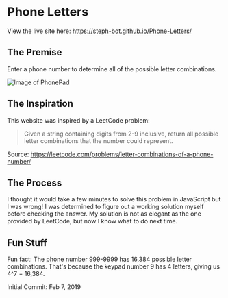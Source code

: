 # Phone Letters

View the live site here: https://steph-bot.github.io/Phone-Letters/

## The Premise
Enter a phone number to determine all of the possible letter combinations. 

![Image of PhonePad](http://upload.wikimedia.org/wikipedia/commons/thumb/7/73/Telephone-keypad2.svg/200px-Telephone-keypad2.svg.png)

## The Inspiration

This website was inspired by a LeetCode problem:

> Given a string containing digits from 2-9 inclusive, return all possible letter combinations that the number could represent.

Source: https://leetcode.com/problems/letter-combinations-of-a-phone-number/

## The Process

I thought it would take a few minutes to solve this problem in JavaScript but I was wrong! I was determined to figure out a working solution myself before checking the answer. My solution is not as elegant as the one provided by LeetCode, but now I know what to do next time.

## Fun Stuff

Fun fact: The phone number 999-9999 has 16,384 possible letter combinations. That's because the keypad number 9 has 4 letters, giving us 4^7 = 16,384.




Initial Commit: Feb 7, 2019
